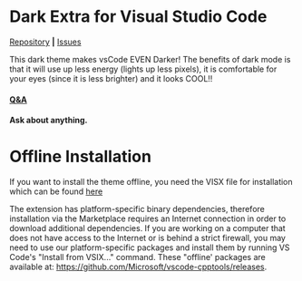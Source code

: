 # Dark Extra for Visual Studio Code

[Repository](https://github.com/DamianBossPL/dark-extra) **|** [Issues](https://github.com/DamianBossPL/dark-extra/issues)

This dark theme makes vsCode EVEN Darker! The benefits of dark mode is that it will use up less energy (lights up less pixels), it is comfortable for your eyes (since it is less brighter) and it looks COOL!!

#### [Q&A](https://github.com/DamianBossPL/dark-extra/discussions/categories/q-a)
#### Ask about anything.

# Offline Installation
If you want to install the theme offline, you need the VISX file for installation which can be found [here]()

The extension has platform-specific binary dependencies, therefore installation via the Marketplace requires an Internet connection in order to download additional dependencies. If you are working on a computer that does not have access to the Internet or is behind a strict firewall, you may need to use our platform-specific packages and install them by running VS Code's "Install from VSIX..." command. These "offline' packages are available at: https://github.com/Microsoft/vscode-cpptools/releases.